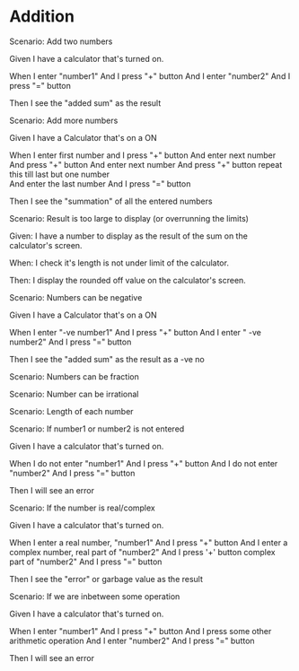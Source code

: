 # Addition

Scenario: Add two numbers
  
  Given I have a calculator that's turned on.

  When I enter "number1"
  And I press "+" button
  And I enter "number2"
  And I press "=" button
  
  Then I see the "added sum" as the result

Scenario: Add more numbers

   Given I have a Calculator that's on a ON  

   When I enter first number and
   I press "+" button
   And enter next number 
   And press "+" button 
   And enter next number
   And press "+" button
   repeat this till last but one number  
   And enter the last number 
   And I press "=" button
   
   Then I see the "summation" of all the entered numbers

Scenario: Result is too large to display (or overrunning the limits)

  Given: I have a number to display as the result of the sum on the calculator's screen.

  When: I check it's length is not under limit of the calculator.

  Then: I display the rounded off value on the calculator's screen.

Scenario: Numbers can be negative

  Given I have a Calculator that's on a ON  

  When I enter "-ve number1"
  And I press "+" button
  And I enter " -ve number2"
  And I press "=" button
  
  Then I see the "added sum" as the result as a -ve no

Scenario: Numbers can be fraction

Scenario: Number can be irrational

Scenario: Length of each number

Scenario: If number1 or number2 is not entered

  Given I have a calculator that's turned on.

  When I do not enter "number1"
  And I press "+" button
  And I do not enter "number2"
  And I press "=" button

  Then I will see an error

Scenario: If the number is real/complex

  Given I have a calculator that's turned on.
  
  When I enter a real number, "number1"
  And I press "+" button
  And I enter a complex number,
  real part of "number2"
  And I press '+' button
  complex part of "number2"
  And I press "=" button

  Then I see the "error" or garbage value as the result

Scenario: If we are inbetween some operation

  Given I have a calculator that's turned on.

  When I enter "number1"
  And I press "+" button
  And I press some other arithmetic operation
  And I enter "number2"
  And I press "=" button

  Then I will see an error
